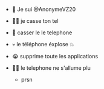 - 👋 Je sui @AnonymeVZ20
- 🖕🏼 je casse ton tel
- 🖤 casser le le telephone
- 💀 le téléphone éxplose 💥
- 😭 supprime toute les applications 
- 💪🏽 le telephone ne s'allume plu

  - prsn

<!---
AnonymeVZ20/AnonymeVZ20 is a ✨ special ✨ repository because its `README.md` (this file) appears on your GitHub profile.
You can click the Preview link to take a look at your changes.
--->
